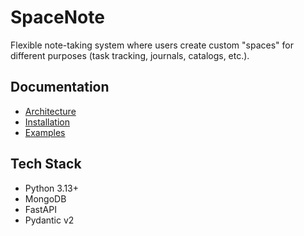 # SpaceNote

Flexible note-taking system where users create custom "spaces" for different purposes (task tracking, journals, catalogs, etc.).

## Documentation

- [Architecture](docs/architecture.md)
- [Installation](docs/install.md)
- [Examples](docs/examples.md)

## Tech Stack

- Python 3.13+
- MongoDB
- FastAPI
- Pydantic v2